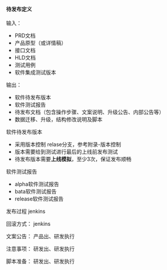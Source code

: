 #### 待发布定义

输入：
* PRD文档
* 产品原型（或详情稿）
* 接口文档
* HLD文档
* 测试用例
* 软件集成测试版本

输出：
* 软件待发布版本
* 软件测试报告
* 待发布文档（包含操作步骤、文案说明、升级公告、内部公告等）
* 数据迁移、升级，结构修改说明及脚本


软件待发布版本
* 采用版本控制 relase分支，参考附录-版本控制
* 版本需要给到测试进行最后的上线前发布测试
* 待发布版本需要**上线模拟**，至少3次，保证发布顺畅

软件测试报告
* alpha软件测试报告
* bata软件测试报告
* release软件测试报告


发布过程
jenkins


回滚方式：
jenkins

文案公告：
产品出、研发执行

注意事项：
研发出、研发执行

脚本准备：
研发出、研发执行


